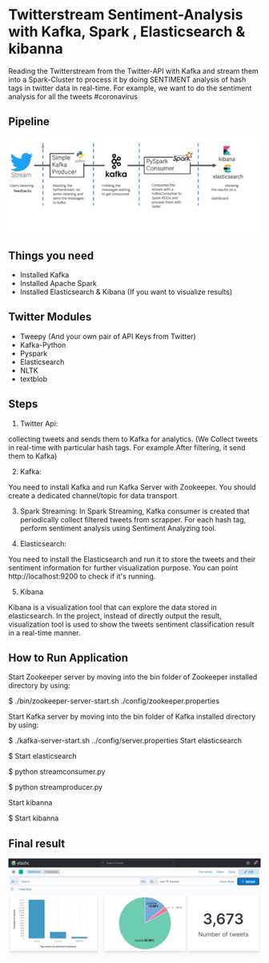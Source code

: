 # Twitterstream Sentiment-Analysis with Kafka, Spark , Elasticsearch & kibanna
Reading the Twitterstream from the Twitter-API with Kafka and stream them into a Spark-Cluster to process it by doing SENTIMENT analysis of hash tags in twitter data in real-time. For example, we want to do the sentiment analysis for all the tweets  #coronavirus

## Pipeline
![github-logo](https://github.com/nesrine378/sentiment-analysis-twitter/blob/main/pipeline.PNG )

## Things you need
- Installed  Kafka
- Installed Apache Spark
- Installed Elasticsearch & Kibana (If you want to visualize results)

## Twitter Modules

- Tweepy (And your own pair of API Keys from Twitter)
- Kafka-Python
- Pyspark
- Elasticsearch
- NLTK
- textblob
## Steps

1. Twitter Api: 

 collecting tweets and sends them to Kafka for analytics. 
(We Collect tweets in real-time with particular hash tags. For example.After filtering, it send them to Kafka)

2. Kafka:
 
You need to install Kafka and run Kafka Server with Zookeeper. You should create a dedicated channel/topic for data transport

3. Spark Streaming: 
In Spark Streaming, Kafka consumer is created that periodically collect filtered tweets from scrapper. For each hash tag, perform sentiment analysis using Sentiment Analyzing tool.

4. Elasticsearch:

You need to install the Elasticsearch and run it to store the tweets and their sentiment information for further visualization purpose.
You can point http://localhost:9200 to check if it's running.

5. Kibana

Kibana is a visualization tool that can explore the data stored in elasticsearch. In the project, instead of directly output the result, visualization tool is used to show the tweets sentiment classification result in a real-time manner. 


## How to Run Application
Start Zookeeper server by moving into the bin folder of Zookeeper installed directory by using:

$ ./bin/zookeeper-server-start.sh ./config/zookeeper.properties

Start Kafka server by moving into the bin folder of Kafka installed directory by using:

$ ./kafka-server-start.sh ../config/server.properties
Start elasticsearch

$ Start elasticsearch

$ python streamconsumer.py

$ python streamproducer.py 

Start kibanna 

$ Start kibanna 

## Final result

![github-logo](https://github.com/nesrine378/sentiment-analysis-twitter/blob/main/dashboard.png )







